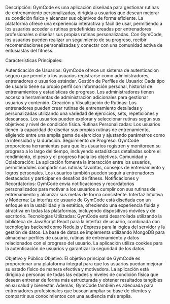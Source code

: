 Descripción:
GymCode es una aplicación diseñada para gestionar rutinas de entrenamiento personalizadas, dirigida a usuarios que desean mejorar su condición física y alcanzar sus objetivos de forma eficiente. La plataforma ofrece una experiencia interactiva y fácil de usar, permitiendo a los usuarios acceder a rutinas predefinidas creadas por entrenadores profesionales o diseñar sus propias rutinas personalizadas. Con GymCode, los usuarios pueden realizar un seguimiento de su progreso, recibir recomendaciones personalizadas y conectar con una comunidad activa de entusiastas del fitness.

Características Principales:

Autenticación de Usuarios: GymCode ofrece un sistema de autenticación seguro que permite a los usuarios registrarse como administradores, entrenadores o usuarios estándar.
Gestión de Perfiles de Usuario: Cada tipo de usuario tiene su propio perfil con información personal, historial de entrenamientos y estadísticas de progreso. Los administradores tienen acceso a herramientas de administración adicionales para gestionar usuarios y contenido.
Creación y Visualización de Rutinas: Los entrenadores pueden crear rutinas de entrenamiento detalladas y personalizadas utilizando una variedad de ejercicios, sets, repeticiones y descansos. Los usuarios pueden explorar y seleccionar rutinas según sus objetivos y nivel de condición física.
Rutinas Personalizadas: Los usuarios tienen la capacidad de diseñar sus propias rutinas de entrenamiento, eligiendo entre una amplia gama de ejercicios y ajustando parámetros como la intensidad y la duración.
Seguimiento de Progreso: GymCode proporciona herramientas para que los usuarios registren y monitoreen su progreso a lo largo del tiempo, incluyendo estadísticas detalladas sobre el rendimiento, el peso y el progreso hacia los objetivos.
Comunidad y Colaboración: La aplicación fomenta la interacción entre los usuarios, permitiéndoles compartir sus rutinas favoritas, consejos de entrenamiento y logros personales. Los usuarios también pueden seguir a entrenadores destacados y participar en desafíos de fitness.
Notificaciones y Recordatorios: GymCode envía notificaciones y recordatorios personalizados para motivar a los usuarios a cumplir con sus rutinas de entrenamiento y alcanzar sus metas de forma consistente.
Interfaz Intuitiva y Moderna: La interfaz de usuario de GymCode está diseñada con un enfoque en la usabilidad y la estética, ofreciendo una experiencia fluida y atractiva en todas las plataformas, incluyendo dispositivos móviles y de escritorio.
Tecnologías Utilizadas:
GymCode está desarrollada utilizando la biblioteca de JavaScript React para la interfaz de usuario, combinada con tecnologías backend como Node.js y Express para la lógica del servidor y la gestión de datos. La base de datos se implementa utilizando MongoDB para almacenar perfiles de usuario, rutinas de entrenamiento y datos relacionados con el progreso del usuario. La aplicación utiliza cookies para la autenticación de usuarios y garantizar la seguridad de los datos.

Objetivo y Público Objetivo:
El objetivo principal de GymCode es proporcionar una plataforma integral para que los usuarios puedan mejorar su estado físico de manera efectiva y motivadora. La aplicación está dirigida a personas de todas las edades y niveles de condición física que deseen entrenar de forma más estructurada y obtener resultados tangibles en su salud y bienestar. Además, GymCode también es adecuada para entrenadores profesionales que buscan ampliar su base de clientes y compartir sus conocimientos con una audiencia más amplia.
